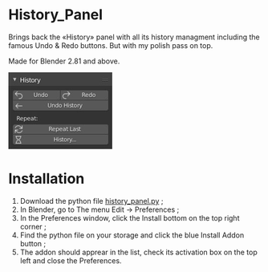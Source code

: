 # History_Panel

Brings back the «History» panel with all its history managment including the famous Undo & Redo buttons. But with my polish pass on top.

Made for Blender 2.81 and above.

![history panel preview](history_panel_preview.jpg)

# Installation

1. Download the python file [history_panel.py](history_panel.py) ;
2. In Blender, go to The menu Edit → Preferences ;
3. In the Preferences window, click the Install bottom on the top right corner ;
4. Find the python file on your storage and click the blue Install Addon button ;
5. The addon should apprear in the list, check its activation box on the top left and close the Preferences.
